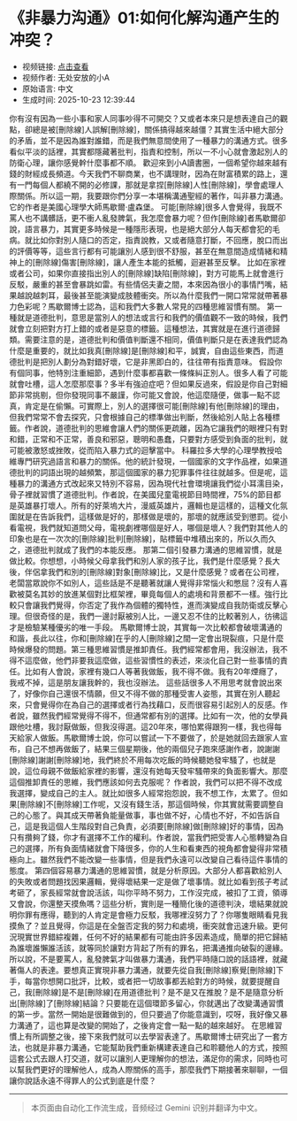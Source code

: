 # 《非暴力沟通》01:如何化解沟通产生的冲突？

- 视频链接: [点击查看](https://www.bilibili.com/video/BV1taFWeuE6u/)
- 视频作者: 无处安放的小A
- 原始语言: 中文
- 生成时间: 2025-10-23 12:39:44

你有沒有因為一些小事和家人同事吵得不可開交？又或者本來只是想表達自己的觀點，卻總是被[刪除線]人誤解[刪除線]，關係搞得越來越僵？其實生活中絕大部分的矛盾，並不是因為誰對誰錯，而是我們無意間使用了一種暴力的溝通方式。很多看似平淡的話裡，其實都隱藏著批判，指責和控制，所以一不小心就會激起別人的防衛心理，讓你感覺幹什麼事都不順。
歡迎來到小A讀書圈，一個希望你越來越有錢的財經成長頻道。今天我們不聊商業，也不講理財，因為在財富積累的路上，還有一門每個人都繞不開的必修課，那就是拿捏[刪除線]人性[刪除線]，學會處理人際關係。所以這一期，我要跟你們分享一本堪稱溝通聖經的著作，叫非暴力溝通。它的作者是美國心理學大師馬歇爾·盧森堡。
可能[刪除線]很多人會覺得，我既不罵人也不講髒話，更不衝人亂發脾氣，我怎麼會暴力呢？但作[刪除線]者馬歇爾卻說，語言暴力，其實更多時候是一種隱形表現，也是絕大部分人每天都會犯的毛病。就比如你對別人隨口的否定，指責說教，又或者隨意打斷，不回應，脫口而出的評價等等，這些言行都有可能讓別人感到很不舒服，甚至在無意間造成情緒和精神上的[刪除線]傷害[刪除線]，讓人產生本能的抵觸，迴避甚至反擊。
比如在家裡或者公司，如果你直接指出別人的[刪除線]缺陷[刪除線]，對方可能馬上就會進行反駁，嚴重的甚至會暴跳如雷。有些情侶夫妻之間，本來因為很小的事情鬥嘴，結果越說越刺耳，最後甚至能演變成肢體衝突。所以為什麼我們一開口常常就帶著暴力色彩呢？馬歇爾博士認為，這和我們大多數人常見的四種思維習慣有關。
第一種就是道德批判，意思是當別人的想法或言行和我們的價值觀不一致的時候，我們就會立刻把對方打上錯的或者是惡意的標籤。這種想法，其實就是在進行道德歸類。需要注意的是，道德批判和價值判斷還不相同，價值判斷只是在表達我們認為什麼是重要的，就比如我真[刪除線]是[刪除線]和平，誠實，自由這些東西，而道德批判是把別人劃分為對錯好壞，它是非黑即白的，往往帶有指責意味。
假設你有個同事，他特別注重細節，遇到什麼事都喜歡一條條糾正別人。很多人看了可能就會吐槽，這人怎麼那麼事？多半有強迫症吧？但如果反過來，假設是你自己對細節非常挑剔，但你發現同事不嚴謹，你可能又會說，他這麼隨便，做事一點不認真，肯定是在偷懶。可實際上，別人的選擇很可能[刪除線]有他[刪除線]的理由，但我們常常不會去探究，只會根據自己的標準做出判斷，然後給別人貼上各種標籤。作者說，道德批判的思維會讓人們的關係更疏離，因為它讓我們的眼裡只有對和錯，正常和不正常，善良和邪惡，聰明和愚蠢，只要對方感受到負面的批判，就可能被激怒或挫敗，從而陷入暴力式的迴擊當中。
科羅拉多大學的心理學教授哈維專門研究過語言和暴力的關係。他的統計發現，一個國家的文字作品裡，如果道德批判的詞語出現的越頻繁，那這個國家的暴力犯罪事件往往就越多。但是呢，這種暴力的溝通方式改起來又特別不容易，因為現代社會環境讓我們從小耳濡目染，骨子裡就習慣了道德批判。作者說，在美國兒童電視節目時間裡，75%的節目都是英雄暴打壞人。所有的好萊塢大片，漫威英雄片，邏輯也是這樣的，這種文化氛圍就是在告訴我們，這樣做是好的，那樣做是壞的，那壞的就應該受到懲罰。從小看電視，我們就知道問父母，電視劇裡哪個是好人，哪個是壞人？我們對其他人的印象也是在一次次的[刪除線]批判[刪除線]，貼標籤中堆積出來的，所以久而久之，道德批判就成了我們的本能反應。
那第二個引發暴力溝通的思維習慣，就是做比較。你想想，小時候父母拿我們和別人家的孩子比，我們是什麼感覺？長大後，伴侶拿我們和別的[刪除線]對象[刪除線]比，又是什麼感覺？或者在公司裡，老闆當眾說你不如別人，這些話是不是聽著就讓人覺得非常惱火和憋屈？沒有人喜歡被莫名其妙的放進某個對比框架裡，畢竟每個人的處境和背景都不一樣。強行比較只會讓我們覺得，你否定了我作為個體的獨特性，進而演變成自我防衛或反擊心理。但很奇怪的是，我們一邊討厭被別人比，一邊又忍不住的比較著別人，彷彿這才是檢驗某種優劣的唯一手段。
馬歇爾博士說，其實每一次比較都會破壞溝通的和諧，長此以往，你和[刪除線]在乎的人[刪除線]之間一定會出現裂痕，只是什麼時候爆發的問題。第三種思維習慣是推卸責任。我們經常都會用，我沒辦法，我不得不這麼做，他們非要我這麼做，這些習慣性的表述，來淡化自己對一些事情的責任。比如有人會說，家裡有幾口人等著我做飯，我不得不做。我有20年煙癮了，我戒不掉，這是朋友讓我幹的，我也沒辦法。
這些話很多人不用思考就會說出來了，好像你自己還很不情願，但又不得不做的那種受害人姿態，其實在別人聽起來，只會覺得你在為自己的選擇或者行為找藉口，反而很容易引起別人的反感。作者說，雖然我們經常覺得不得不，但通常都有別的選擇。比如有一次，他的女學員跟他吐槽，我討厭做飯，但我沒得選。這20年來，哪怕累得跟狗一樣，我也得每天給家人做飯。馬歇爾博士說，你可以嘗試一下不要做了，於是她就回去跟家人宣布，自己不想再做飯了，結果三個星期後，他的兩個兒子跑來感謝作者，說謝謝[刪除線]謝謝[刪除線]地，我們終於不用每次吃飯的時候聽她發牢騷了，也就是說，這位母親不做飯給家裡的影響，還沒有她每天發牢騷帶來的負面影響大。那麼這個推卸責任的思維，我們應該如何去克服呢？
作者說，我們可以把不得不改成我選擇，變成自己的主人。就比如很多人經常抱怨說，我不想工作，太累了。但如果[刪除線]不[刪除線]工作呢，又沒有錢生活，那這個時候，你其實就需要調整自己的心態了。與其成天帶著負能量做事，事也做不好，心情也不好，不如告訴自己，這是我這個人生階段對自己負責，必須要[刪除線]做[刪除線]好的事情，因為只有攢夠了錢，你才有選擇不工作的權利。作者說，當我們把受害人心態轉變為自己的選擇，所有負面情緒就會下降很多，你的人生和看東西的視角都會變得非常積極向上。雖然我們不能改變一些事情，但是我們永遠可以改變自己看待這件事情的態度。
第四個容易暴力溝通的思維習慣，就是分析原因。大部分人都喜歡給別人的失敗或者問題找因果邏輯，覺得壞結果一定是做了壞事情。就比如看到孩子考試考砸了，家長經常就會說活該，叫你平時不努力，工作沒完成，被扣了工資，領導又會說，你還整天摸魚嗎？這些分析，實則是一種簡化後的道德判決，壞結果就說明你罪有應得，聽到的人肯定是會極力反駁，我哪裡沒努力了？你哪隻眼睛看見我摸魚了？並且覺得，你這是在全盤否定我的努力和處境，衝突就會迅速升級。更何況現實世界錯綜複雜，任何不好的結果都有可能由許多因素造成，簡單的把它歸結為誰壞誰懶誰活該，就等同於讓對方背起了所有的罪名，把溝通推向破裂的邊緣。
所以說，不是要罵人，亂發脾氣才叫做暴力溝通，我們平時隨口說的話語裡，就藏著傷人的表達。要想真正實現非暴力溝通，就要先從自我[刪除線]察覺[刪除線]下手，每當你想開口批評，比較，或者把一切故事都丟給對方的時候，就要提醒自己，我[刪除線]是不是[刪除線]在用道德批判？是不是又在推脫？是不是隨意分析出[刪除線]了[刪除線]結論？只要能在這個環節多留心，你就邁出了改變溝通習慣的第一步。當然一開始是很難做到的，但只要過了你能意識到，哎呀，我好像又暴力溝通了，這也算是改變的開始了，之後肯定會一點一點的越來越好。
在思維習慣上有所調整之後，接下來我們就可以去學習表達了。馬歇爾博士研究出了一套方法，也就是非暴力溝通，它能幫助我們重新構建表達自己和聆聽他人的方式，按照這套公式去跟人打交道，就可以讓別人更理解你的想法，滿足你的需求，同時也可以幫我們更好的理解他人，成為人際關係的高手，那麼我們下期接著來聊聊，一個讓你說話永遠不得罪人的公式到底是什麼？

---

> 本页面由自动化工作流生成，音频经过 Gemini 识别并翻译为中文。

